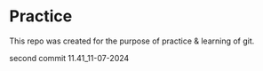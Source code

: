 # Practice

This repo was created for the purpose of practice & learning of git.

second commit 11.41_11-07-2024
